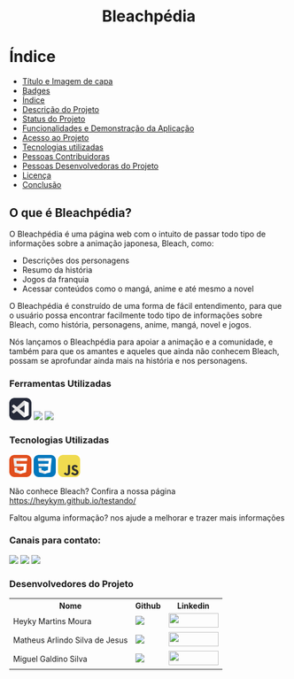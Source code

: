 <h1 align="center"> Bleachpédia </h1>



# Índice 

* [Título e Imagem de capa](#Título-e-Imagem-de-capa)
* [Badges](#badges)
* [Índice](#índice)
* [Descrição do Projeto](#descrição-do-projeto)
* [Status do Projeto](#status-do-Projeto)
* [Funcionalidades e Demonstração da Aplicação](#funcionalidades-e-demonstração-da-aplicação)
* [Acesso ao Projeto](#acesso-ao-projeto)
* [Tecnologias utilizadas](#tecnologias-utilizadas)
* [Pessoas Contribuidoras](#pessoas-contribuidoras)
* [Pessoas Desenvolvedoras do Projeto](#pessoas-desenvolvedoras)
* [Licença](#licença)
* [Conclusão](#conclusão)
  
##  O que é Bleachpédia?

O Bleachpédia é uma página web com o intuito de passar todo tipo de informações sobre a animação japonesa, Bleach, como:
* Descrições dos personagens
* Resumo da história
* Jogos da franquia
* Acessar conteúdos como o mangá, anime e até mesmo a novel

O Bleachpédia é construído de uma forma de fácil entendimento, para que o usuário possa encontrar facilmente todo tipo de informações sobre Bleach, como história, personagens, anime, mangá, novel e jogos.

Nós lançamos o Bleachpédia para apoiar a animação e a comunidade, e também para que os amantes e aqueles que ainda não conhecem Bleach, possam se aprofundar ainda mais na história e nos personagens.

<h3>Ferramentas Utilizadas</h3>

<img src='https://raw.githubusercontent.com/tandpfun/skill-icons/e67133bc60d96561bc247dfbc3eece0a897285c8/icons/VSCode-Dark.svg' width='40'>  <img src='https://cdn-icons-png.flaticon.com/512/25/25231.png' width='40'>  <img src='https://upload.wikimedia.org/wikipedia/commons/thumb/0/08/Canva_icon_2021.svg/2048px-Canva_icon_2021.svg.png' width='40'>

<h3>Tecnologias Utilizadas</h3>

<img src='https://raw.githubusercontent.com/tandpfun/skill-icons/e67133bc60d96561bc247dfbc3eece0a897285c8/icons/HTML.svg' width='40'> <img src='https://raw.githubusercontent.com/tandpfun/skill-icons/e67133bc60d96561bc247dfbc3eece0a897285c8/icons/CSS.svg' width='40'> <img src='https://raw.githubusercontent.com/tandpfun/skill-icons/e67133bc60d96561bc247dfbc3eece0a897285c8/icons/JavaScript.svg' width='40'>

Não conhece Bleach? Confira a nossa página https://heykym.github.io/testando/

Faltou alguma informação? nos ajude a melhorar e trazer mais informações

<h3>Canais para contato:</h3>

<a href='https://www.facebook.com/groups/938951077409907'><img src='https://static.vecteezy.com/system/resources/previews/016/716/447/original/facebook-icon-free-png.png' width='40'></a>
<a href='https://www.instagram.com/bleachpediaoficial/?next=%2F'><img src='https://imagepng.org/instagram-icone-icon/instagram-icone-icon-1/' width='40'></a> <a href='https://twitter.com/BleachpediaOfc'><img src='https://png.pngtree.com/png-vector/20221018/ourmid/pngtree-twitter-social-media-round-icon-png-image_6315985.png' width='40'></a>

<h3>Desenvolvedores do Projeto</h3>

<table>
  <tr>
    <th>Nome</th>
    <th>Github</th>
    <th>Linkedin</th>
  </tr>
  <tr>
    <td>Heyky Martins Moura</td>
    <td><a href="https://github.com/HeykyM"><img src="https://encrypted-tbn0.gstatic.com/images?q=tbn:ANd9GcTLDsKYpwlG5bq5XcqPr-DrL3T_NZneoqaXI1PO4P8R-9KP1yJEPNK-dIoZL2w-zfPipgc&usqp=CAU" width="90" heigth="26" ></a></td>
     <td><a href="https://www.linkedin.com/in/heyky-martins-moura-799991268/"><img src="https://upload.wikimedia.org/wikipedia/commons/thumb/0/01/LinkedIn_Logo.svg/1280px-LinkedIn_Logo.svg.png" width="90" height="26"></a></td>
  </tr>
  <tr>
    <td>Matheus Arlindo Silva de Jesus</td>
    <td><a href="https://github.com/matheusarlindo-aluno"><img src="https://encrypted-tbn0.gstatic.com/images?q=tbn:ANd9GcTLDsKYpwlG5bq5XcqPr-DrL3T_NZneoqaXI1PO4P8R-9KP1yJEPNK-dIoZL2w-zfPipgc&usqp=CAU" width="90" heigth="26" ></a></td>
      <td><a href="https://www.linkedin.com/in/matheus-arlindo-0a7670268/"><img src="https://upload.wikimedia.org/wikipedia/commons/thumb/0/01/LinkedIn_Logo.svg/1280px-LinkedIn_Logo.svg.png" width="90" height="26"></a></td>
  </tr>
  <tr>
    <td>Miguel Galdino Silva</td>
    <td><a href="https://github.com/galdinoposeidon"><img src="https://encrypted-tbn0.gstatic.com/images?q=tbn:ANd9GcTLDsKYpwlG5bq5XcqPr-DrL3T_NZneoqaXI1PO4P8R-9KP1yJEPNK-dIoZL2w-zfPipgc&usqp=CAU" width="90" heigth="26" ></a></td>
      <td><a href="https://www.linkedin.com/in/miguel-galdino-silva-477758260/"><img src="https://upload.wikimedia.org/wikipedia/commons/thumb/0/01/LinkedIn_Logo.svg/1280px-LinkedIn_Logo.svg.png" width="90" height="26"></a></td>
  </tr>
